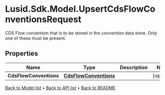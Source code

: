 # Lusid.Sdk.Model.UpsertCdsFlowConventionsRequest
CDS Flow convention that is to be stored in the convention data store.  Only one of these must be present.

## Properties

Name | Type | Description | Notes
------------ | ------------- | ------------- | -------------
**CdsFlowConventions** | [**CdsFlowConventions**](CdsFlowConventions.md) |  | [optional] 

[Back to Model list](../README.md#documentation-for-models) &#8226; [Back to API list](../README.md#documentation-for-api-endpoints) &#8226; [Back to README](../README.md)

